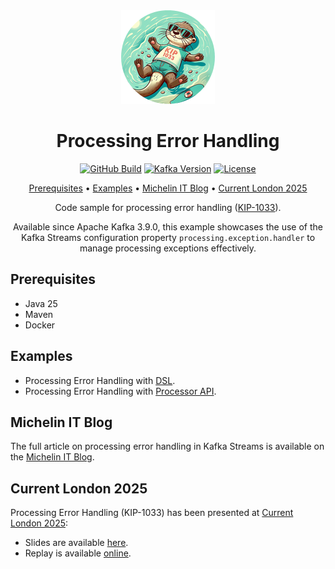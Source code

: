 <div align="center">

<img src=".readme/logo.png" alt="Apache Kafka"/>

# Processing Error Handling

[![GitHub Build](https://img.shields.io/github/actions/workflow/status/michelin/kafka-streams-processing-error-handling/build.yml?branch=main&logo=github&style=for-the-badge)](https://github.com/michelin/kafka-streams-processing-error-handling/actions/workflows/build.yml)
[![Kafka Version](https://img.shields.io/badge/dynamic/xml?url=https%3A%2F%2Fraw.githubusercontent.com%2Fmichelin%2Fkafka-streams-processing-error-handling%2Fmain%2Fpom.xml&query=%2F*%5Blocal-name()%3D'project'%5D%2F*%5Blocal-name()%3D'properties'%5D%2F*%5Blocal-name()%3D'kafka-streams.version'%5D%2Ftext()&style=for-the-badge&logo=apachekafka&label=version)](https://github.com/michelin/kafka-streams-processing-error-handling/blob/main/pom.xml)
[![License](https://img.shields.io/badge/License-Apache%202.0-blue.svg?logo=apache&style=for-the-badge)](https://opensource.org/licenses/Apache-2.0)

[Prerequisites](#prerequisites) • [Examples](#examples) • [Michelin IT Blog](#michelin-it-blog) • [Current London 2025](#current-london-2025)

Code sample for processing error handling ([KIP-1033](https://cwiki.apache.org/confluence/display/KAFKA/KIP-1033%3A+Add+Kafka+Streams+exception+handler+for+exceptions+occurring+during+processing)).

Available since Apache Kafka 3.9.0, this example showcases the use of the Kafka Streams configuration property `processing.exception.handler` to manage processing exceptions effectively.

</div>

## Prerequisites

- Java 25
- Maven
- Docker

## Examples

- Processing Error Handling with [DSL](/dsl).
- Processing Error Handling with [Processor API](/processor-api).

## Michelin IT Blog

The full article on processing error handling in Kafka Streams is available on the [Michelin IT Blog](https://blogit.michelin.io/processing-error-handling-in-kafka-streams).

## Current London 2025

Processing Error Handling (KIP-1033) has been presented at [Current London 2025](https://current.confluent.io/london/agenda):
- Slides are available [here](.readme/Slides_Processing_Exception_Handling.pptx).
- Replay is available [online](https://current.confluent.io/post-conference-videos-2025/processing-exception-handling-and-dead-letter-queue-in-kafka-streams-lnd25).
